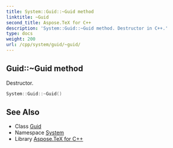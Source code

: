```yaml
---
title: System::Guid::~Guid method
linktitle: ~Guid
second_title: Aspose.TeX for C++
description: 'System::Guid::~Guid method. Destructor in C++.'
type: docs
weight: 200
url: /cpp/system/guid/~guid/
---
```

## Guid::~Guid method


Destructor.

```cpp
System::Guid::~Guid()
```

## See Also

* Class [Guid](../)
* Namespace [System](../../)
* Library [Aspose.TeX for C++](../../../)
